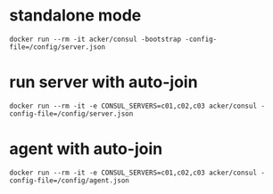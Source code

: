 

# standalone mode
`docker run --rm -it acker/consul -bootstrap -config-file=/config/server.json`

# run server with auto-join
`docker run --rm -it -e CONSUL_SERVERS=c01,c02,c03 acker/consul -config-file=/config/server.json`

# agent with auto-join
`docker run --rm -it -e CONSUL_SERVERS=c01,c02,c03 acker/consul -config-file=/config/agent.json`

